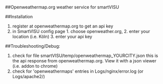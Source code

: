 ##Openweathermap.org weather service for smartVISU

##Installation
1. register at openweathermap.org to get an api key
3. in SmartVISU config page 1. choose openweather.org, 2. enter your location (i.e. Köln) 3. enter your api key  


##Troubleshooting/Debug:
1. check for file smartVISU/temp/openweathermap_YOURCITY.json
	this is the api response from openweathermap.org. View it with a json viewer (i.e. addon to chrome)
2. check for 'openweathermaps' entries in Logs/nginx/error.log (or Logs/apache2/)
